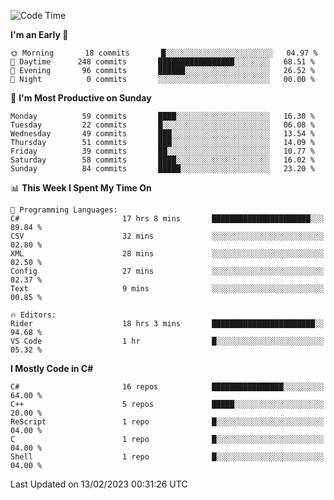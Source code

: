 <!--START_SECTION:waka-->
![Code Time](http://img.shields.io/badge/Code%20Time-932%20hrs%2020%20mins-blue)

**I'm an Early 🐤** 

```text
🌞 Morning       18 commits       █░░░░░░░░░░░░░░░░░░░░░░░░   04.97 % 
🌆 Daytime      248 commits       █████████████████░░░░░░░░   68.51 % 
🌃 Evening       96 commits       ██████░░░░░░░░░░░░░░░░░░░   26.52 % 
🌙 Night          0 commits       ░░░░░░░░░░░░░░░░░░░░░░░░░   00.00 % 

```
📅 **I'm Most Productive on Sunday** 

```text
Monday          59 commits       ████░░░░░░░░░░░░░░░░░░░░░   16.30 % 
Tuesday         22 commits       █░░░░░░░░░░░░░░░░░░░░░░░░   06.08 % 
Wednesday       49 commits       ███░░░░░░░░░░░░░░░░░░░░░░   13.54 % 
Thursday        51 commits       ███░░░░░░░░░░░░░░░░░░░░░░   14.09 % 
Friday          39 commits       ██░░░░░░░░░░░░░░░░░░░░░░░   10.77 % 
Saturday        58 commits       ████░░░░░░░░░░░░░░░░░░░░░   16.02 % 
Sunday          84 commits       █████░░░░░░░░░░░░░░░░░░░░   23.20 % 

```


📊 **This Week I Spent My Time On** 

```text
💬 Programming Languages: 
C#                       17 hrs 8 mins       ██████████████████████░░░   89.84 % 
CSV                      32 mins             ░░░░░░░░░░░░░░░░░░░░░░░░░   02.80 % 
XML                      28 mins             ░░░░░░░░░░░░░░░░░░░░░░░░░   02.50 % 
Config                   27 mins             ░░░░░░░░░░░░░░░░░░░░░░░░░   02.37 % 
Text                     9 mins              ░░░░░░░░░░░░░░░░░░░░░░░░░   00.85 % 

🔥 Editors: 
Rider                    18 hrs 3 mins       ███████████████████████░░   94.68 % 
VS Code                  1 hr                █░░░░░░░░░░░░░░░░░░░░░░░░   05.32 % 

```

**I Mostly Code in C#** 

```text
C#                       16 repos            ████████████████░░░░░░░░░   64.00 % 
C++                      5 repos             █████░░░░░░░░░░░░░░░░░░░░   20.00 % 
ReScript                 1 repo              █░░░░░░░░░░░░░░░░░░░░░░░░   04.00 % 
C                        1 repo              █░░░░░░░░░░░░░░░░░░░░░░░░   04.00 % 
Shell                    1 repo              █░░░░░░░░░░░░░░░░░░░░░░░░   04.00 % 

```



 Last Updated on 13/02/2023 00:31:26 UTC
<!--END_SECTION:waka-->
